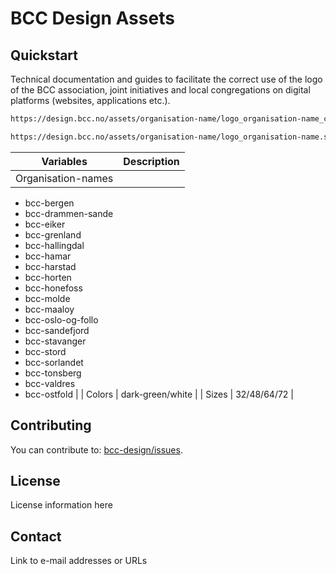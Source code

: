 # BCC Design Assets


## Quickstart
Technical documentation and guides to facilitate the correct use of the logo of the BCC association, joint initiatives and local congregations on digital platforms (websites, applications etc.).

```bash
https://design.bcc.no/assets/organisation-name/logo_organisation-name_color_size.png

https://design.bcc.no/assets/organisation-name/logo_organisation-name.svg
```

| Variables | Description |
| --- | --- |
| Organisation-names |  
  * bcc-bergen
  * bcc-drammen-sande
  * bcc-eiker
  * bcc-grenland
  * bcc-hallingdal
  * bcc-hamar
  * bcc-harstad
  * bcc-horten
  * bcc-honefoss
  * bcc-molde
  * bcc-maaloy
  * bcc-oslo-og-follo
  * bcc-sandefjord
  * bcc-stavanger
  * bcc-stord
  * bcc-sorlandet
  * bcc-tonsberg
  * bcc-valdres
  * bcc-ostfold |
| Colors | dark-green/white |
| Sizes | 32/48/64/72 |

## Contributing
You can contribute to: [bcc-design/issues](https://github.com/bcc-code/bcc-design/issues).

## License
License information here

## Contact
Link to e-mail addresses or URLs